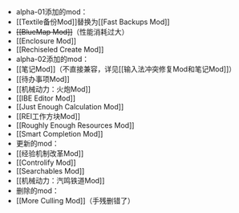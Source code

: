 - alpha-01添加的mod：
- [[Textile备份Mod]]替换为[[Fast Backups Mod]]
- ~~[[BlueMap Mod]]~~（性能消耗过大）
- [[Enclosure Mod]]
- [[Rechiseled Create Mod]]
- alpha-02添加的mod：
- [[笔记Mod]]（不直接兼容，详见[[输入法冲突修复Mod和笔记Mod]]）
- [[待办事项Mod]]
- [[机械动力：火炮Mod]]
- [[IBE Editor Mod]]
- [[Just Enough Calculation Mod]]
- [[REI工作方块Mod]]
- [[Roughly Enough Resources Mod]]
- [[Smart Completion Mod]]
- 更新的mod：
- [[经验机制改革Mod]]
- [[Controlify Mod]]
- [[Searchables Mod]]
- [[机械动力：汽鸣铁道Mod]]
- 删除的mod：
- [[More Culling Mod]]（手残删错了）